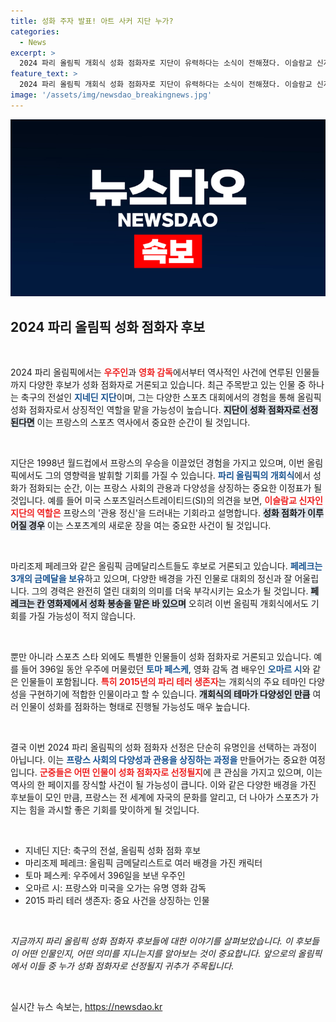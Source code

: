 ```yaml
---
title: 성화 주자 발표! 아트 사커 지단 누가?
categories:
  - News
excerpt: >
  2024 파리 올림픽 개회식 성화 점화자로 지단이 유력하다는 소식이 전해졌다. 이슬람교 신자인 지단이 성화를 점화한다면 프랑스 관용의 상징이 될 것이며, 스포츠 스타를 넘어 다양한 인물들이 후보에 오르고 있다. 클릭하고 자세한 이야기를 확인해보세요!
feature_text: >
  2024 파리 올림픽 개회식 성화 점화자로 지단이 유력하다는 소식이 전해졌다. 이슬람교 신자인 지단이 성화를 점화한다면 프랑스 관용의 상징이 될 것이며, 스포츠 스타를 넘어 다양한 인물들이 후보에 오르고 있다. 클릭하고 자세한 이야기를 확인해보세요!
image: '/assets/img/newsdao_breakingnews.jpg'
---
```


<p><img src="/assets/img/newsdao_breakingnews.jpg" alt="cryptoinkorea 속보" /></p>

<h2 data-ke-size="size26">2024 파리 올림픽 성화 점화자 후보</h2>

<p data-ke-size="size16">&nbsp;</p>

<p>2024 파리 올림픽에서는 <b><span style="color: #ee2323;">우주인</span></b>과 <b><span style="color: #ee2323;">영화 감독</span></b>에서부터 역사적인 사건에 연루된 인물들까지 다양한 후보가 성화 점화자로 거론되고 있습니다. 최근 주목받고 있는 인물 중 하나는 축구의 전설인 <b><span style="color: #1a5490;">지네딘 지단</span></b>이며, 그는 다양한 스포츠 대회에서의 경험을 통해 올림픽 성화 점화자로서 상징적인 역할을 맡을 가능성이 높습니다. <b><span style="background-color: #21538527;">지단이 성화 점화자로 선정된다면</span></b> 이는 프랑스의 스포츠 역사에서 중요한 순간이 될 것입니다.</p>

<p data-ke-size="size16">&nbsp;</p>

<p>지단은 1998년 월드컵에서 프랑스의 우승을 이끌었던 경험을 가지고 있으며, 이번 올림픽에서도 그의 영향력을 발휘할 기회를 가질 수 있습니다. <b><span style="color: #1a5490;">파리 올림픽의 개회식</span></b>에서 성화가 점화되는 순간, 이는 프랑스 사회의 관용과 다양성을 상징하는 중요한 이정표가 될 것입니다. 예를 들어 미국 스포츠일러스트레이티드(SI)의 의견을 보면, <b><span style="color: #ee2323;">이슬람교 신자인 지단의 역할은</span></b> 프랑스의 '관용 정신'을 드러내는 기회라고 설명합니다. <b><span style="background-color: #21538527;">성화 점화가 이루어질 경우</span></b> 이는 스포츠계의 새로운 장을 여는 중요한 사건이 될 것입니다.</p>

<p data-ke-size="size16">&nbsp;</p>

<p>마리조제 페레크와 같은 올림픽 금메달리스트들도 후보로 거론되고 있습니다. <b><span style="color: #1a5490;">페레크는 3개의 금메달을 보유</span></b>하고 있으며, 다양한 배경을 가진 인물로 대회의 정신과 잘 어울립니다. 그의 경력은 완전히 열린 대회의 의미를 더욱 부각시키는 요소가 될 것입니다. <b><span style="background-color: #21538527;">페레크는 칸 영화제에서 성화 봉송을 맡은 바 있으며</span></b> 오히려 이번 올림픽 개회식에서도 기회를 가질 가능성이 적지 않습니다.</p>

<p data-ke-size="size16">&nbsp;</p>

<p>뿐만 아니라 스포츠 스타 외에도 특별한 인물들이 성화 점화자로 거론되고 있습니다. 예를 들어 396일 동안 우주에 머물렀던 <b><span style="color: #1a5490;">토마 페스케</span></b>, 영화 감독 겸 배우인 <b><span style="color: #1a5490;">오마르 시</span></b>와 같은 인물들이 포함됩니다. <b><span style="color: #ee2323;">특히 2015년의 파리 테러 생존자</span></b>는 개회식의 주요 테마인 다양성을 구현하기에 적합한 인물이라고 할 수 있습니다. <b><span style="background-color: #21538527;">개회식의 테마가 다양성인 만큼</span></b> 여러 인물이 성화를 점화하는 형태로 진행될 가능성도 매우 높습니다.</p>

<p data-ke-size="size16">&nbsp;</p>

<p>결국 이번 2024 파리 올림픽의 성화 점화자 선정은 단순히 유명인을 선택하는 과정이 아닙니다. 이는 <b><span style="color: #1a5490;">프랑스 사회의 다양성과 관용을 상징하는 과정을</span></b> 만들어가는 중요한 여정입니다. <b><span style="color: #ee2323;">군중들은 어떤 인물이 성화 점화자로 선정될지</span></b>에 큰 관심을 가지고 있으며, 이는 역사의 한 페이지를 장식할 사건이 될 가능성이 큽니다. 이와 같은 다양한 배경을 가진 후보들이 모인 만큼, 프랑스는 전 세계에 자국의 문화를 알리고, 더 나아가 스포츠가 가지는 힘을 과시할 좋은 기회를 맞이하게 될 것입니다.</p>

<p data-ke-size="size16">&nbsp;</p>

<ul>
    <li>지네딘 지단: 축구의 전설, 올림픽 성화 점화 후보</li>
    <li>마리조제 페레크: 올림픽 금메달리스트로 여러 배경을 가진 캐릭터</li>
    <li>토마 페스케: 우주에서 396일을 보낸 우주인</li>
    <li>오마르 시: 프랑스와 미국을 오가는 유명 영화 감독</li>
    <li>2015 파리 테러 생존자: 중요 사건을 상징하는 인물</li>
</ul>

<p data-ke-size="size16">&nbsp;</p>

<p><em>지금까지 파리 올림픽 성화 점화자 후보들에 대한 이야기를 살펴보았습니다. 이 후보들이 어떤 인물인지, 어떤 의미를 지니는지를 알아보는 것이 중요합니다. 앞으로의 올림픽에서 이들 중 누가 성화 점화자로 선정될지 귀추가 주목됩니다.</em></p>

<p data-ke-size="size16">&nbsp;</p>
실시간 뉴스 속보는, <a href="https://newsdao.kr" rel="dofollow">https://newsdao.kr</a>


